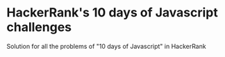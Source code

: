 # HackerRank's **10 days of Javascript** challenges
Solution for all the problems of "10 days of Javascript" in HackerRank
